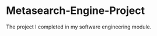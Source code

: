 Metasearch-Engine-Project
=========================

The project I completed in my software engineering module.
